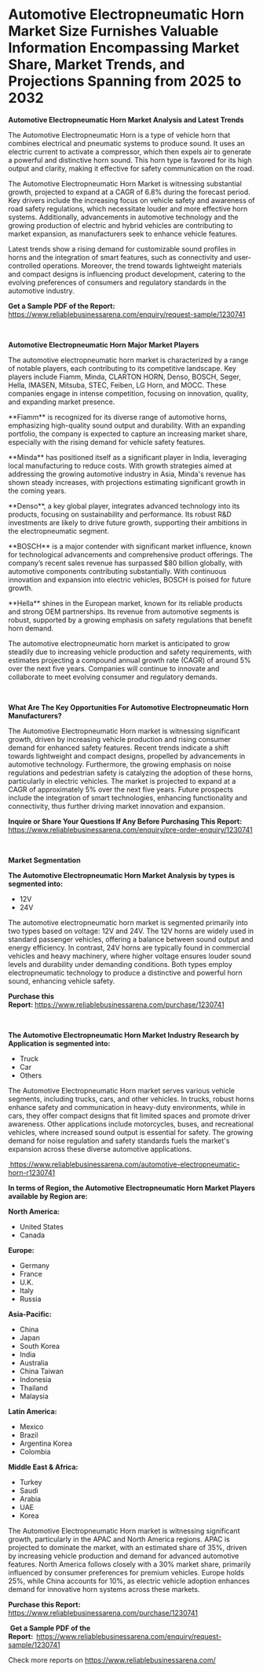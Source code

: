 <p><h1>Automotive Electropneumatic Horn Market Size Furnishes Valuable Information Encompassing Market Share, Market Trends, and Projections Spanning from 2025 to 2032</h1></p><p><strong>Automotive Electropneumatic Horn Market Analysis and Latest Trends</strong></p>
<p><p>The Automotive Electropneumatic Horn is a type of vehicle horn that combines electrical and pneumatic systems to produce sound. It uses an electric current to activate a compressor, which then expels air to generate a powerful and distinctive horn sound. This horn type is favored for its high output and clarity, making it effective for safety communication on the road.</p><p>The Automotive Electropneumatic Horn Market is witnessing substantial growth, projected to expand at a CAGR of 6.8% during the forecast period. Key drivers include the increasing focus on vehicle safety and awareness of road safety regulations, which necessitate louder and more effective horn systems. Additionally, advancements in automotive technology and the growing production of electric and hybrid vehicles are contributing to market expansion, as manufacturers seek to enhance vehicle features. </p><p>Latest trends show a rising demand for customizable sound profiles in horns and the integration of smart features, such as connectivity and user-controlled operations. Moreover, the trend towards lightweight materials and compact designs is influencing product development, catering to the evolving preferences of consumers and regulatory standards in the automotive industry.</p></p>
<p><strong>Get a Sample PDF of the Report:&nbsp;</strong> <a href="https://www.reliablebusinessarena.com/enquiry/request-sample/1230741?utm_campaign=2463&utm_medium=2&utm_source=Github&utm_content=ia&utm_term=27022025&utm_id=automotive-electropneumatic-horn">https://www.reliablebusinessarena.com/enquiry/request-sample/1230741</a></p>
<p>&nbsp;</p>
<p><strong>Automotive Electropneumatic Horn Major Market Players</strong></p>
<p><p>The automotive electropneumatic horn market is characterized by a range of notable players, each contributing to its competitive landscape. Key players include Fiamm, Minda, CLARTON HORN, Denso, BOSCH, Seger, Hella, IMASEN, Mitsuba, STEC, Feiben, LG Horn, and MOCC. These companies engage in intense competition, focusing on innovation, quality, and expanding market presence.</p><p>**Fiamm** is recognized for its diverse range of automotive horns, emphasizing high-quality sound output and durability. With an expanding portfolio, the company is expected to capture an increasing market share, especially with the rising demand for vehicle safety features.</p><p>**Minda** has positioned itself as a significant player in India, leveraging local manufacturing to reduce costs. With growth strategies aimed at addressing the growing automotive industry in Asia, Minda's revenue has shown steady increases, with projections estimating significant growth in the coming years.</p><p>**Denso**, a key global player, integrates advanced technology into its products, focusing on sustainability and performance. Its robust R&D investments are likely to drive future growth, supporting their ambitions in the electropneumatic segment.</p><p>**BOSCH** is a major contender with significant market influence, known for technological advancements and comprehensive product offerings. The company’s recent sales revenue has surpassed $80 billion globally, with automotive components contributing substantially. With continuous innovation and expansion into electric vehicles, BOSCH is poised for future growth.</p><p>**Hella** shines in the European market, known for its reliable products and strong OEM partnerships. Its revenue from automotive segments is robust, supported by a growing emphasis on safety regulations that benefit horn demand.</p><p>The automotive electropneumatic horn market is anticipated to grow steadily due to increasing vehicle production and safety requirements, with estimates projecting a compound annual growth rate (CAGR) of around 5% over the next five years. Companies will continue to innovate and collaborate to meet evolving consumer and regulatory demands.</p></p>
<p>&nbsp;</p>
<p><strong>What Are The Key Opportunities For Automotive Electropneumatic Horn Manufacturers?</strong></p>
<p><p>The Automotive Electropneumatic Horn market is witnessing significant growth, driven by increasing vehicle production and rising consumer demand for enhanced safety features. Recent trends indicate a shift towards lightweight and compact designs, propelled by advancements in automotive technology. Furthermore, the growing emphasis on noise regulations and pedestrian safety is catalyzing the adoption of these horns, particularly in electric vehicles. The market is projected to expand at a CAGR of approximately 5% over the next five years. Future prospects include the integration of smart technologies, enhancing functionality and connectivity, thus further driving market innovation and expansion.</p></p>
<p><strong>Inquire or Share Your Questions If Any Before Purchasing This Report:</strong> <a href="https://www.reliablebusinessarena.com/enquiry/pre-order-enquiry/1230741?utm_campaign=2463&utm_medium=2&utm_source=Github&utm_content=ia&utm_term=27022025&utm_id=automotive-electropneumatic-horn">https://www.reliablebusinessarena.com/enquiry/pre-order-enquiry/1230741</a></p>
<p>&nbsp;</p>
<p><strong>Market Segmentation</strong></p>
<p><strong>The Automotive Electropneumatic Horn Market Analysis by types is segmented into:</strong></p>
<p><ul><li>12V</li><li>24V</li></ul></p>
<p><p>The automotive electropneumatic horn market is segmented primarily into two types based on voltage: 12V and 24V. The 12V horns are widely used in standard passenger vehicles, offering a balance between sound output and energy efficiency. In contrast, 24V horns are typically found in commercial vehicles and heavy machinery, where higher voltage ensures louder sound levels and durability under demanding conditions. Both types employ electropneumatic technology to produce a distinctive and powerful horn sound, enhancing vehicle safety.</p></p>
<p><strong>Purchase this Report:&nbsp;</strong><a href="https://www.reliablebusinessarena.com/purchase/1230741?utm_campaign=2463&utm_medium=2&utm_source=Github&utm_content=ia&utm_term=27022025&utm_id=automotive-electropneumatic-horn">https://www.reliablebusinessarena.com/purchase/1230741</a></p>
<p>&nbsp;</p>
<p><strong>The Automotive Electropneumatic Horn Market Industry Research by Application is segmented into:</strong></p>
<p><ul><li>Truck</li><li>Car</li><li>Others</li></ul></p>
<p><p>The Automotive Electropneumatic Horn market serves various vehicle segments, including trucks, cars, and other vehicles. In trucks, robust horns enhance safety and communication in heavy-duty environments, while in cars, they offer compact designs that fit limited spaces and promote driver awareness. Other applications include motorcycles, buses, and recreational vehicles, where increased sound output is essential for safety. The growing demand for noise regulation and safety standards fuels the market's expansion across these diverse automotive applications.</p></p>
<p><a href="https://www.reliablebusinessarena.com/automotive-electropneumatic-horn-r1230741?utm_campaign=2463&utm_medium=2&utm_source=Github&utm_content=ia&utm_term=27022025&utm_id=automotive-electropneumatic-horn">&nbsp;https://www.reliablebusinessarena.com/automotive-electropneumatic-horn-r1230741</a></p>
<p><strong>In terms of Region, the Automotive Electropneumatic Horn Market Players available by Region are:</strong></p>
<p>
    <p> <strong> North America: </strong>
        <ul>
            <li>United States</li>
            <li>Canada</li>
        </ul>
        </p> 
    <p> <strong> Europe: </strong>
        <ul>
            <li>Germany</li>
            <li>France</li>
            <li>U.K.</li>
            <li>Italy</li>
            <li>Russia</li>
        </ul>
        </p> 
    <p> <strong> Asia-Pacific: </strong>
        <ul>
            <li>China</li>
            <li>Japan</li>
            <li>South Korea</li>
            <li>India</li>
            <li>Australia</li>
            <li>China Taiwan</li>
            <li>Indonesia</li>
            <li>Thailand</li>
            <li>Malaysia</li>
        </ul>
        </p> 
    <p> <strong> Latin America: </strong>
        <ul>
            <li>Mexico</li>
            <li>Brazil</li>
            <li>Argentina Korea</li>
            <li>Colombia</li>
        </ul>
        </p> 
    <p> <strong> Middle East & Africa: </strong>
        <ul>
            <li>Turkey</li>
            <li>Saudi</li>
            <li>Arabia</li>
            <li>UAE</li>
            <li>Korea</li>
        </ul>
    </p>
    </p>
<p><p>The Automotive Electropneumatic Horn market is witnessing significant growth, particularly in the APAC and North America regions. APAC is projected to dominate the market, with an estimated share of 35%, driven by increasing vehicle production and demand for advanced automotive features. North America follows closely with a 30% market share, primarily influenced by consumer preferences for premium vehicles. Europe holds 25%, while China accounts for 10%, as electric vehicle adoption enhances demand for innovative horn systems across these markets.</p></p>
<p><strong>Purchase this Report: </strong><a href="https://www.reliablebusinessarena.com/purchase/1230741?utm_campaign=2463&utm_medium=2&utm_source=Github&utm_content=ia&utm_term=27022025&utm_id=automotive-electropneumatic-horn">https://www.reliablebusinessarena.com/purchase/1230741</a></p>
<p>&nbsp;<strong>Get a Sample PDF of the Report:&nbsp;&nbsp;</strong><a href="https://www.reliablebusinessarena.com/enquiry/request-sample/1230741?utm_campaign=2463&utm_medium=2&utm_source=Github&utm_content=ia&utm_term=27022025&utm_id=automotive-electropneumatic-horn">https://www.reliablebusinessarena.com/enquiry/request-sample/1230741</a></p>
<p><strong></strong></p>
<p>Check more reports on <a href="https://www.reliablebusinessarena.com/?utm_campaign=2463&utm_medium=2&utm_source=Github&utm_content=ia&utm_term=27022025&utm_id=automotive-electropneumatic-horn">https://www.reliablebusinessarena.com/</a></p>